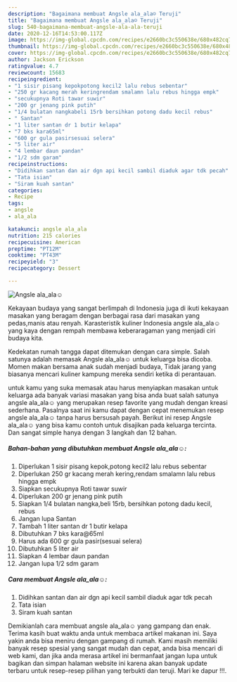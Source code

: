 ```yaml
---
description: "Bagaimana membuat Angsle ala_ala☺ Teruji"
title: "Bagaimana membuat Angsle ala_ala☺ Teruji"
slug: 540-bagaimana-membuat-angsle-ala-ala-teruji
date: 2020-12-16T14:53:00.117Z
image: https://img-global.cpcdn.com/recipes/e2660bc3c550638e/680x482cq70/angsle-ala_ala☺-foto-resep-utama.jpg
thumbnail: https://img-global.cpcdn.com/recipes/e2660bc3c550638e/680x482cq70/angsle-ala_ala☺-foto-resep-utama.jpg
cover: https://img-global.cpcdn.com/recipes/e2660bc3c550638e/680x482cq70/angsle-ala_ala☺-foto-resep-utama.jpg
author: Jackson Erickson
ratingvalue: 4.7
reviewcount: 15683
recipeingredient:
- "1 sisir pisang kepokpotong kecil2 lalu rebus sebentar"
- "250 gr kacang merah keringrendam smalamn lalu rebus hingga empk"
- "secukupnya Roti tawar suwir"
- "200 gr jenang pink putih"
- "1/4 bulatan nangkabeli 15rb bersihkan potong dadu kecil rebus"
- " Santan"
- "1 liter santan dr 1 butir kelapa"
- "7 bks kara65ml"
- "600 gr gula pasirsesuai selera"
- "5 liter air"
- "4 lembar daun pandan"
- "1/2 sdm garam"
recipeinstructions:
- "Didihkan santan dan air dgn api kecil sambil diaduk agar tdk pecah"
- "Tata isian"
- "Siram kuah santan"
categories:
- Recipe
tags:
- angsle
- ala_ala

katakunci: angsle ala_ala 
nutrition: 215 calories
recipecuisine: American
preptime: "PT12M"
cooktime: "PT43M"
recipeyield: "3"
recipecategory: Dessert

---
```



![Angsle ala_ala☺](https://img-global.cpcdn.com/recipes/e2660bc3c550638e/680x482cq70/angsle-ala_ala☺-foto-resep-utama.jpg)

Kekayaan budaya yang sangat berlimpah di Indonesia juga di ikuti kekayaan masakan yang beragam dengan berbagai rasa dari masakan yang pedas,manis atau renyah. Karasteristik kuliner Indonesia angsle ala_ala☺ yang kaya dengan rempah membawa keberaragaman yang menjadi ciri budaya kita.


Kedekatan rumah tangga dapat ditemukan dengan cara simple. Salah satunya adalah memasak Angsle ala_ala☺ untuk keluarga bisa dicoba. Momen makan bersama anak sudah menjadi budaya, Tidak jarang yang biasanya mencari kuliner kampung mereka sendiri ketika di perantauan.



untuk kamu yang suka memasak atau harus menyiapkan masakan untuk keluarga ada banyak variasi masakan yang bisa anda buat salah satunya angsle ala_ala☺ yang merupakan resep favorite yang mudah dengan kreasi sederhana. Pasalnya saat ini kamu dapat dengan cepat menemukan resep angsle ala_ala☺ tanpa harus bersusah payah.
Berikut ini resep Angsle ala_ala☺ yang bisa kamu contoh untuk disajikan pada keluarga tercinta. Dan sangat simple hanya dengan 3 langkah dan 12 bahan.


<!--inarticleads1-->

##### Bahan-bahan yang dibutuhkan membuat Angsle ala_ala☺:

1. Diperlukan 1 sisir pisang kepok,potong kecil2 lalu rebus sebentar
1. Diperlukan 250 gr kacang merah kering,rendam smalamn lalu rebus hingga empk
1. Siapkan secukupnya Roti tawar suwir
1. Diperlukan 200 gr jenang pink putih
1. Siapkan 1/4 bulatan nangka,beli 15rb, bersihkan potong dadu kecil, rebus
1. Jangan lupa  Santan
1. Tambah 1 liter santan dr 1 butir kelapa
1. Dibutuhkan 7 bks kara@65ml
1. Harus ada 600 gr gula pasir(sesuai selera)
1. Dibutuhkan 5 liter air
1. Siapkan 4 lembar daun pandan
1. Jangan lupa 1/2 sdm garam




<!--inarticleads2-->

##### Cara membuat  Angsle ala_ala☺:

1. Didihkan santan dan air dgn api kecil sambil diaduk agar tdk pecah
1. Tata isian
1. Siram kuah santan




Demikianlah cara membuat angsle ala_ala☺ yang gampang dan enak. Terima kasih buat waktu anda untuk membaca artikel makanan ini. Saya yakin anda bisa meniru dengan gampang di rumah. Kami masih memiliki banyak resep spesial yang sangat mudah dan cepat, anda bisa mencari di web kami, dan jika anda merasa artikel ini bermanfaat jangan lupa untuk bagikan dan simpan halaman website ini karena akan banyak update terbaru untuk resep-resep pilihan yang terbukti dan teruji. Mari ke dapur !!!. 

